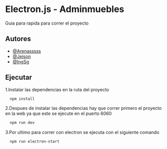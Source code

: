 
# Electron.js - Adminmuebles

Guia para rapida para correr el proyecto



## Autores

- [@Arenasssss](https://github.com/Arenasssss)
- [@Jeison](https://github.com/jeisonwaldir)
- [@IngSg](https://github.com/IngSg)
## Ejecutar

1.Instalar las dependencias en la ruta del proyecto 

```bash
  npm install
```
2.Despues de instalar las dependencias hay que correr primero el proyecto en la web ya que este se ejecute en el puerto 6060

```bash
  npm run dev
```
3.Por ultimo para correr con electron se ejecuta con el siguiente comando

```bash
  npm run electron-start
```

